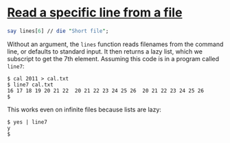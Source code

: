 [1]: https://rosettacode.org/wiki/Read_a_specific_line_from_a_file

# [Read a specific line from a file][1]



```perl
say lines[6] // die "Short file";
```


Without an argument, the `lines` function reads filenames from the command line, or defaults to standard input. It then returns a lazy list, which we subscript to get the 7th element. Assuming this code is in a program called `line7`:


```
$ cal 2011 > cal.txt
$ line7 cal.txt
16 17 18 19 20 21 22  20 21 22 23 24 25 26  20 21 22 23 24 25 26  
$
```


This works even on infinite files because lists are lazy:


```
$ yes | line7
y
$
```
